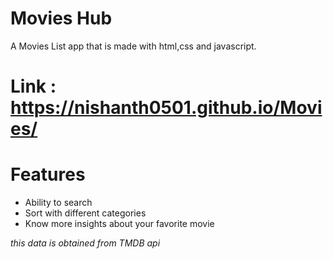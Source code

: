# Movies Hub
A Movies List app that is made with html,css and javascript.

# Link : https://nishanth0501.github.io/Movies/

# Features 
- Ability to search 
- Sort with different categories
- Know more insights about your favorite movie

*this data is obtained from TMDB api*
